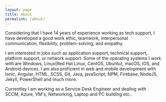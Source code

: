 ```yaml
---
layout: page
title: About
permalink: /about/
---
```


Considering that I have 14 years of experience working as tech support, I have developed a good work ethic, teamwork, interpersonal communication, flexibility, problem-solving, and empathy. 

I am interested in jobs such as application support, technical support, platform support, or network support. Some of the operating systems I work with are Windows, Linux(Red Hat Linux, CentOS, Ubuntu), macOS, iOS, and Android devices. I am also proficient in web and mobile development with Ionic, Angular, HTML, SCSS, Git, Java, javaScript, NPM, Firebase, NodeJS, Jekyll, PowerShell and much more.

Currentley I am working as a Service Desk Engineer and dealing with SCCM, Azure, VM's, Networking, Laptop and PC building etc..
